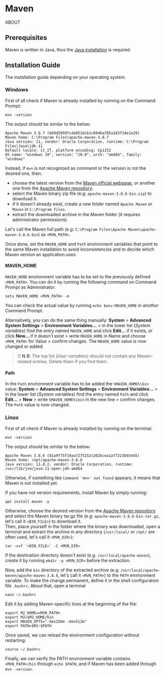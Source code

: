 
# Maven

ABOUT

## Prerequisites

Maven is written in Java, thus the [Java installation](https://github.com/marcopaglio/installation-guides/tree/java#installation-guide "Installation guide for Java") is required.

## Installation Guide

The installation guide depending on your operating system.

### Windows

First of all check if Maven is already installed by running on the Command Prompt:
```
mvn -version
```
The output should be similar to the below:
```
Apache Maven 3.8.7 (b89d5959fcde851dcb1c8946a785a163f14e1e29)
Maven home: C:\Program Files\apache-maven-3.8.7
Java version: 11, vendor: Oracle Corporation, runtime: C:\Program Files\Java\jdk-11
Default locale: it_IT, platform encoding: Cp1252
OS name: "windows 10", version: "10.0", arch: "amd64", family: "windows"
```
Instead, if `mvn` is not recognized as command or the version is not the desired one, then:
- choose the latest version from the [Maven official webpage](https://maven.apache.org/download.cgi "Downloading from Apache Maven webpage"), or another one from the [Apache Maven repository](https://repo.maven.apache.org/maven2/org/apache/maven/apache-maven/ "Downloading from Apache Maven repository").
- select the Maven binary zip file (e.g: `apache-maven-3.8.6-bin.zip`) to download it.
- if it doesn't already exist, create a new folder named `Apache Maven` or `Maven` in `C:\Program Files`.
- extract the downloaded archive in the Maven folder (it requires administrator permissions).

Let's call the Maven full path (e.g: `C:\Program Files\Apache Maven\apache-maven-3.8.6-bin`) as `<MVN_PATH>`.

Once done, set the `MAVEN_HOME` and `Path` environment variables that point to the same Maven installation to avoid inconsistencies and to decide which Maven version an application uses.

#### MAVEN_HOME

`MAVEN_HOME` environment variable has to be set to the previously defined `<MVN_PATH>`. You can do it by running the following command on Command Prompt as Administrator:
```
setx MAVEN_HOME <MVN_PATH> -m
```
You can check the actual value by running `echo $env:MAVEN_HOME` in *another* Command Prompt.<br>

Alternatively, you can do the same thing manually: **System** > **Advanced System Settings** > **Environment Variables...** > in the lower list (*System variables*) find the entry named `MAVEN_HOME` and click **Edit...** if it exists, or click **New...** if it doesn't exist > write `MAVEN_HOME` in Name and choose `<MVN_PATH>` for Value > confirm changes. The `MAVEN_HOME` value is now changed or added.

> :alarm_clock: **N.B**: The top list (*User variables*) should not contain any Maven-related entries. Delete them if you find them.

#### Path

In the `Path` environment variable has to be added the `%MAVEN_HOME%\bin` value: **System** > **Advanced System Settings** > **Environment Variables...** > in the lower list (*System variables*) find the entry named `Path` and click **Edit...** > **New** > write `%MAVEN_HOME%\bin` in the new line > confirm changes. The `Path` value is now changed.

### Linux

First of all check if Maven is already installed by running on the terminal:
```
mvn -version
```
The output should be similar to the below:
```
Apache Maven 3.8.6 (81a9f75f19aa7275152c262bcea1a77223b93445)
Maven home: /opt/apache-maven-3.8.6
Java version: 11.0.2, vendor: Oracle Corporation, runtime: /usr/lib/jvm/java-11-open-jdk-amd64
```
Otherwise, if something like `Command 'mvn' not found` appears, it means that Maven is not installed yet.<br>

If you have not version requirements, install Maven by simply running:
```
apt install maven -y
```

Otherwise, choose the desired version from the [Apache Maven repository](https://repo.maven.apache.org/maven2/org/apache/maven/apache-maven/ "Downloading from Apache Maven repository") and select the Maven binary tar.gz file (e.g: `apache-maven-3.8.6-bin.tar.gz`, let's call it `<BIN_FILE>`) to download it.<br>
Then, place yourself in the folder where the binary was downloaded, open a terminal and extract the archive in any directory (`/usr/local/` or `/opt/` are often used, let's call it `<MVN_DIR>`):
```
tar -xvf `<BIN_FILE>` -C <MVN_DIR>
```
If the destination directory doesn't exist (e.g. `/usr/local/apache-maven`), create it by running `mkdir -p <MVN_DIR>` before the extraction.<br>

Now, add the `bin` directory of the extracted archive (e.g: `/usr/local/apache-maven/apache-maven-3.8.6`, let's call it `<MVN_PATH>`) to the `PATH` environment variable. To make the change permanent, define it in the shell configuration file `.bashrc`. About that, open a terminal 
```
nano ~/.bashrc
```
Edit it by adding Maven-specific lines at the beginning of the file:
```
export M2_HOME=<MVN_PATH>
export M2=$M2_HOME/bin
export MAVEN_OPTS="-Xms256m -Xmx512m"
export PATH=$M2:$PATH
```
Once saved, we can reload the environment configuration without restarting:
```
source ~/.bashrc
```
Finally, we can verify the PATH environment variable contains `<MVN_PATH>/bin` through `echo $PATH`, and if Maven has been added through `mvn -version`.
